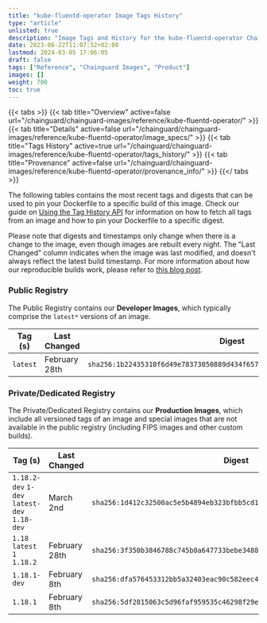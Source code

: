 ```yaml
---
title: "kube-fluentd-operator Image Tags History"
type: "article"
unlisted: true
description: "Image Tags and History for the kube-fluentd-operator Chainguard Image"
date: 2023-06-22T11:07:52+02:00
lastmod: 2024-03-05 17:06:05
draft: false
tags: ["Reference", "Chainguard Images", "Product"]
images: []
weight: 700
toc: true
---
```


{{< tabs >}}
{{< tab title="Overview" active=false url="/chainguard/chainguard-images/reference/kube-fluentd-operator/" >}}
{{< tab title="Details" active=false url="/chainguard/chainguard-images/reference/kube-fluentd-operator/image_specs/" >}}
{{< tab title="Tags History" active=true url="/chainguard/chainguard-images/reference/kube-fluentd-operator/tags_history/" >}}
{{< tab title="Provenance" active=false url="/chainguard/chainguard-images/reference/kube-fluentd-operator/provenance_info/" >}}
{{</ tabs >}}

The following tables contains the most recent tags and digests that can be used to pin your Dockerfile to a specific build of this image. Check our guide on [Using the Tag History API](/chainguard/chainguard-images/using-the-tag-history-api/) for information on how to fetch all tags from an image and how to pin your Dockerfile to a specific digest.

Please note that digests and timestamps only change when there is a change to the image, even though images are rebuilt every night. The "Last Changed" column indicates when the image was last modified, and doesn't always reflect the latest build timestamp. For more information about how our reproducible builds work, please refer to [this blog post](https://www.chainguard.dev/unchained/reproducing-chainguards-reproducible-image-builds).

### Public Registry
The Public Registry contains our **Developer Images**, which typically comprise the `latest*` versions of an image.

| Tag (s)   | Last Changed  | Digest                                                                    |
|-----------|---------------|---------------------------------------------------------------------------|
|  `latest` | February 28th | `sha256:1b22435310f6d49e78373050889d434f6574c1e68ed5fd695dba2bc97c9cf279` |


### Private/Dedicated Registry
The Private/Dedicated Registry contains our **Production Images**, which include all versioned tags of an image and special images that are not available in the public registry (including FIPS images and other custom builds).

| Tag (s)                                       | Last Changed  | Digest                                                                    |
|-----------------------------------------------|---------------|---------------------------------------------------------------------------|
|  `1.18.2-dev` `1-dev` `latest-dev` `1.18-dev` | March 2nd     | `sha256:1d412c32500ac5e5b4894eb323bfbb5cd1b2839a9e146d4079d820047431eaed` |
|  `1.18` `latest` `1` `1.18.2`                 | February 28th | `sha256:3f350b3846788c745b0a647733bebe3488aeca3746eec07efa3c86ac4389c124` |
|  `1.18.1-dev`                                 | February 8th  | `sha256:dfa576453312bb5a32403eac90c582eec40850293d3cfac3319d1bda24b6e9bd` |
|  `1.18.1`                                     | February 8th  | `sha256:5df2815063c5d96faf959535c46298f29efbf5da42ba7de7b7c100a6c83c897d` |

